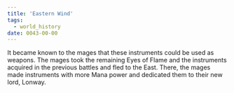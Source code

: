 ```yaml
---
title: 'Eastern Wind'
tags:
  - world_history
date: 0043-00-00
---
```

It became known to the mages that these instruments could be used as weapons. The mages took the remaining Eyes of Flame and the instruments acquired in the previous battles and fled to the East. There, the mages made instruments with more Mana power and dedicated them to their new lord, Lonway.